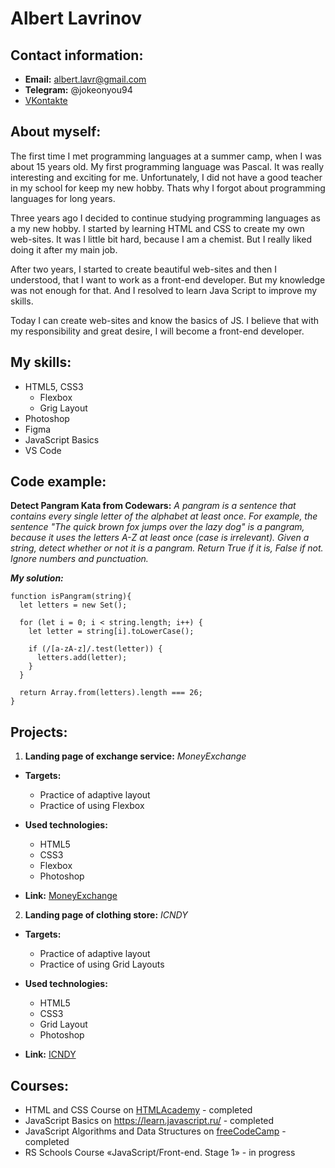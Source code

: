 # Albert Lavrinov

## Contact information:

- **Email:** albert.lavr@gmail.com
- **Telegram:** @jokeonyou94
- [VKontakte](https://vk.com/alik_man94)

## About myself:

The first time I met programming languages at a summer camp, when I was about 15 years old. My first programming language was Pascal. It was really interesting and exciting for me. Unfortunately, I did not have a good teacher in my school for keep my new hobby. Thats why I forgot about programming languages for long years.

Three years ago I decided to continue studying programming languages as a my new hobby. I started by learning HTML and CSS to create my own web-sites. It was I little bit hard, because I am a chemist. But I really liked doing it after my main job.

After two years, I started to create beautiful web-sites and then I understood, that I want to work as a front-end developer. But my knowledge was not enough for that. And I resolved to learn Java Script to improve my skills.

Today I can create web-sites and know the basics of JS. I believe that with my responsibility and great desire, I will become a front-end developer.

## My skills:

- HTML5, CSS3
  - Flexbox
  - Grig Layout
- Photoshop
- Figma
- JavaScript Basics
- VS Code

## Code example:

**Detect Pangram Kata from Codewars:** _A pangram is a sentence that contains every single letter of the alphabet at least once. For example, the sentence "The quick brown fox jumps over the lazy dog" is a pangram, because it uses the letters A-Z at least once (case is irrelevant). Given a string, detect whether or not it is a pangram. Return True if it is, False if not. Ignore numbers and punctuation._

**_My solution:_**

```
function isPangram(string){
  let letters = new Set();

  for (let i = 0; i < string.length; i++) {
    let letter = string[i].toLowerCase();

    if (/[a-zA-z]/.test(letter)) {
      letters.add(letter);
    }
  }

  return Array.from(letters).length === 26;
}
```

## Projects:

1. **Landing page of exchange service:** _MoneyExchange_

- **Targets:**

  - Practice of adaptive layout
  - Practice of using Flexbox

- **Used technologies:**

  - HTML5
  - CSS3
  - Flexbox
  - Photoshop

- **Link:** [MoneyExchange](https://alik1994.github.io/moneyexchange/)

2. **Landing page of clothing store:** _ICNDY_

- **Targets:**

  - Practice of adaptive layout
  - Practice of using Grid Layouts

- **Used technologies:**

  - HTML5
  - CSS3
  - Grid Layout
  - Photoshop

- **Link:** [ICNDY](https://alik1994.github.io/ICNDY/)

## Courses:

- HTML and CSS Course on [HTMLAcademy](https://htmlacademy.ru/) - completed
- JavaScript Basics on https://learn.javascript.ru/ - completed
- JavaScript Algorithms and Data Structures on [freeCodeCamp](https://www.freecodecamp.org/) - completed
- RS Schools Course «JavaScript/Front-end. Stage 1» - in progress
